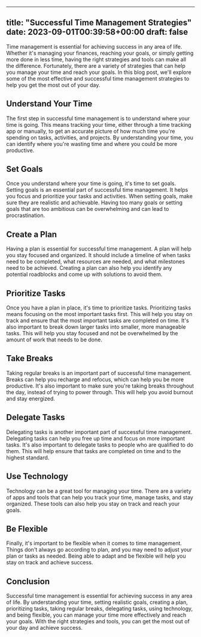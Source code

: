 
---
title: "Successful Time Management Strategies"
date: 2023-09-01T00:39:58+00:00
draft: false
---

Time management is essential for achieving success in any area of life. Whether it's managing your finances, reaching your goals, or simply getting more done in less time, having the right strategies and tools can make all the difference. Fortunately, there are a variety of strategies that can help you manage your time and reach your goals. In this blog post, we'll explore some of the most effective and successful time management strategies to help you get the most out of your day.

## Understand Your Time

The first step in successful time management is to understand where your time is going. This means tracking your time, either through a time tracking app or manually, to get an accurate picture of how much time you're spending on tasks, activities, and projects. By understanding your time, you can identify where you're wasting time and where you could be more productive. 

## Set Goals

Once you understand where your time is going, it's time to set goals. Setting goals is an essential part of successful time management. It helps you focus and prioritize your tasks and activities. When setting goals, make sure they are realistic and achievable. Having too many goals or setting goals that are too ambitious can be overwhelming and can lead to procrastination. 

## Create a Plan

Having a plan is essential for successful time management. A plan will help you stay focused and organized. It should include a timeline of when tasks need to be completed, what resources are needed, and what milestones need to be achieved. Creating a plan can also help you identify any potential roadblocks and come up with solutions to avoid them.

## Prioritize Tasks

Once you have a plan in place, it's time to prioritize tasks. Prioritizing tasks means focusing on the most important tasks first. This will help you stay on track and ensure that the most important tasks are completed on time. It's also important to break down larger tasks into smaller, more manageable tasks. This will help you stay focused and not be overwhelmed by the amount of work that needs to be done.

## Take Breaks

Taking regular breaks is an important part of successful time management. Breaks can help you recharge and refocus, which can help you be more productive. It's also important to make sure you're taking breaks throughout the day, instead of trying to power through. This will help you avoid burnout and stay energized.

## Delegate Tasks

Delegating tasks is another important part of successful time management. Delegating tasks can help you free up time and focus on more important tasks. It's also important to delegate tasks to people who are qualified to do them. This will help ensure that tasks are completed on time and to the highest standard. 

## Use Technology

Technology can be a great tool for managing your time. There are a variety of apps and tools that can help you track your time, manage tasks, and stay organized. These tools can also help you stay on track and reach your goals.

## Be Flexible

Finally, it's important to be flexible when it comes to time management. Things don't always go according to plan, and you may need to adjust your plan or tasks as needed. Being able to adapt and be flexible will help you stay on track and achieve success.

## Conclusion

Successful time management is essential for achieving success in any area of life. By understanding your time, setting realistic goals, creating a plan, prioritizing tasks, taking regular breaks, delegating tasks, using technology, and being flexible, you can manage your time more effectively and reach your goals. With the right strategies and tools, you can get the most out of your day and achieve success.